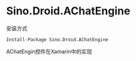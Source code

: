 # Sino.Droid.AChatEngine

安装方式
```
Install-Package Sino.Droid.AChatEngine
```

AChatEngin控件在Xamarin中的实现
